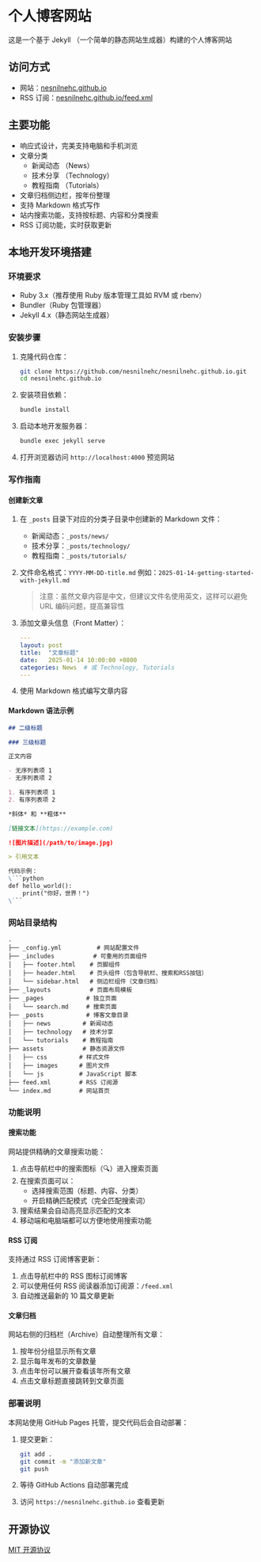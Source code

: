 # 个人博客网站

这是一个基于 Jekyll （一个简单的静态网站生成器）构建的个人博客网站

## 访问方式

- 网站：[nesnilnehc.github.io](https://nesnilnehc.github.io)
- RSS 订阅：[nesnilnehc.github.io/feed.xml](https://nesnilnehc.github.io/feed.xml)

## 主要功能

- 响应式设计，完美支持电脑和手机浏览
- 文章分类
  - 新闻动态 （News）
  - 技术分享 （Technology）
  - 教程指南 （Tutorials）
- 文章归档侧边栏，按年份整理
- 支持 Markdown 格式写作
- 站内搜索功能，支持按标题、内容和分类搜索
- RSS 订阅功能，实时获取更新

## 本地开发环境搭建

### 环境要求

- Ruby 3.x（推荐使用 Ruby 版本管理工具如 RVM 或 rbenv）
- Bundler（Ruby 包管理器）
- Jekyll 4.x（静态网站生成器）

### 安装步骤

1. 克隆代码仓库：

   ```bash
   git clone https://github.com/nesnilnehc/nesnilnehc.github.io.git
   cd nesnilnehc.github.io
   ```

2. 安装项目依赖：

   ```bash
   bundle install
   ```

3. 启动本地开发服务器：

   ```bash
   bundle exec jekyll serve
   ```

4. 打开浏览器访问 `http://localhost:4000` 预览网站

### 写作指南

#### 创建新文章

1. 在 `_posts` 目录下对应的分类子目录中创建新的 Markdown 文件：
   - 新闻动态：`_posts/news/`
   - 技术分享：`_posts/technology/`
   - 教程指南：`_posts/tutorials/`

2. 文件命名格式：`YYYY-MM-DD-title.md`
   例如：`2025-01-14-getting-started-with-jekyll.md`

   > 注意：虽然文章内容是中文，但建议文件名使用英文，这样可以避免 URL 编码问题，提高兼容性

3. 添加文章头信息（Front Matter）：

   ```yaml
   ---
   layout: post
   title:  "文章标题"
   date:   2025-01-14 10:00:00 +0800
   categories: News  # 或 Technology, Tutorials
   ---
   ```

4. 使用 Markdown 格式编写文章内容

#### Markdown 语法示例

```markdown
## 二级标题

### 三级标题

正文内容

- 无序列表项 1
- 无序列表项 2

1. 有序列表项 1
2. 有序列表项 2

*斜体* 和 **粗体**

[链接文本](https://example.com)

![图片描述](/path/to/image.jpg)

> 引用文本

代码示例：
\```python
def hello_world():
    print("你好，世界！")
\```
```

### 网站目录结构

```
.
├── _config.yml          # 网站配置文件
├── _includes           # 可重用的页面组件
│   ├── footer.html    # 页脚组件
│   ├── header.html    # 页头组件（包含导航栏、搜索和RSS按钮）
│   └── sidebar.html   # 侧边栏组件（文章归档）
├── _layouts           # 页面布局模板
├── _pages            # 独立页面
│   └── search.md     # 搜索页面
├── _posts            # 博客文章目录
│   ├── news         # 新闻动态
│   ├── technology   # 技术分享
│   └── tutorials    # 教程指南
├── assets           # 静态资源文件
│   ├── css         # 样式文件
│   ├── images      # 图片文件
│   └── js          # JavaScript 脚本
├── feed.xml        # RSS 订阅源
└── index.md        # 网站首页
```

### 功能说明

#### 搜索功能

网站提供精确的文章搜索功能：

1. 点击导航栏中的搜索图标（🔍）进入搜索页面
2. 在搜索页面可以：
   - 选择搜索范围（标题、内容、分类）
   - 开启精确匹配模式（完全匹配搜索词）
3. 搜索结果会自动高亮显示匹配的文本
4. 移动端和电脑端都可以方便地使用搜索功能

#### RSS 订阅

支持通过 RSS 订阅博客更新：

1. 点击导航栏中的 RSS 图标订阅博客
2. 可以使用任何 RSS 阅读器添加订阅源：`/feed.xml`
3. 自动推送最新的 10 篇文章更新

#### 文章归档

网站右侧的归档栏（Archive）自动整理所有文章：

1. 按年份分组显示所有文章
2. 显示每年发布的文章数量
3. 点击年份可以展开查看该年所有文章
4. 点击文章标题直接跳转到文章页面

### 部署说明

本网站使用 GitHub Pages 托管，提交代码后会自动部署：

1. 提交更新：

   ```bash
   git add .
   git commit -m "添加新文章"
   git push
   ```

2. 等待 GitHub Actions 自动部署完成
3. 访问 `https://nesnilnehc.github.io` 查看更新

## 开源协议

[MIT 开源协议](LICENSE)
